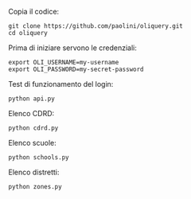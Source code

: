 Copia il codice:
```
git clone https://github.com/paolini/oliquery.git
cd oliquery
```

Prima di iniziare servono le credenziali:
```
export OLI_USERNAME=my-username
export OLI_PASSWORD=my-secret-password
```

Test di funzionamento del login:
```
python api.py
```

Elenco CDRD:
```
python cdrd.py
```

Elenco scuole:
```
python schools.py
```

Elenco distretti:
```
python zones.py
```
